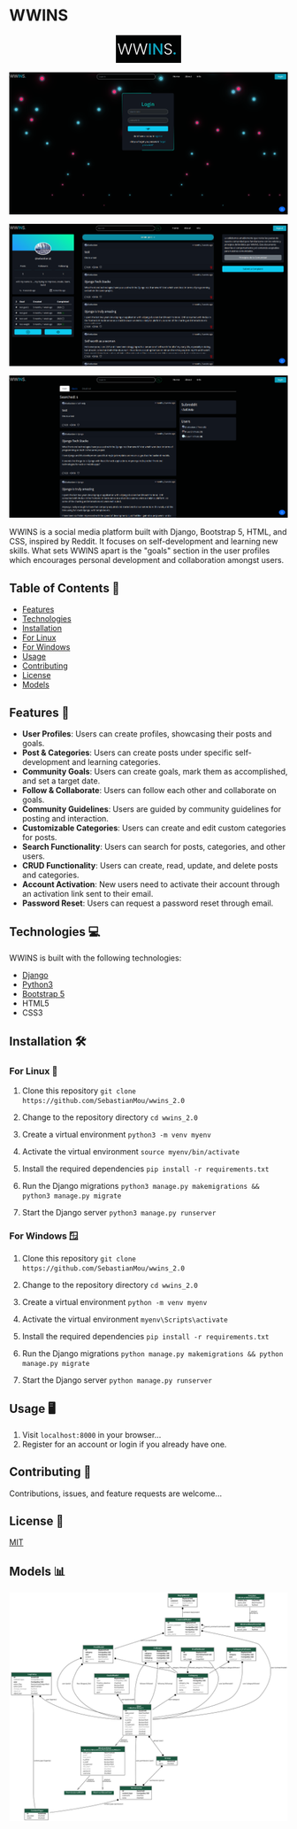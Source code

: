 # WWINS

<p align="center">
  <img src="./static/assets/gitimages/logo.png" alt="Logo">
</p>

<p align="center">
  <img src="./static/assets/gitimages/wwins_login.png" alt="WWINS Login">
</p>

<p align="center">
  <img src="./static/assets/gitimages/wwinsprof.png" alt="WWINS Profile">
</p>

<p align="center">
  <img src="./static/assets/gitimages/wwins_search.png" alt="WWINS Search">
</p>

WWINS is a social media platform built with Django, Bootstrap 5, HTML, and CSS, inspired by Reddit. It focuses on self-development and learning new skills. What sets WWINS apart is the "goals" section in the user profiles which encourages personal development and collaboration amongst users.

## Table of Contents 📘
- [Features](#features-🚀)
- [Technologies](#technologies-💻)
- [Installation](#installation-🛠️)
- [For Linux](#for-linux-🐧)
- [For Windows](#for-windows-🪟)
- [Usage](#usage-🖥️)
- [Contributing](#contributing-🤝)
- [License](#license-📜)
- [Models](#Models-📊)

## Features 🚀
- **User Profiles**: Users can create profiles, showcasing their posts and goals.
- **Post & Categories**: Users can create posts under specific self-development and learning categories.
- **Community Goals**: Users can create goals, mark them as accomplished, and set a target date.
- **Follow & Collaborate**: Users can follow each other and collaborate on goals.
- **Community Guidelines**: Users are guided by community guidelines for posting and interaction.
- **Customizable Categories**: Users can create and edit custom categories for posts.
- **Search Functionality**: Users can search for posts, categories, and other users.
- **CRUD Functionality**: Users can create, read, update, and delete posts and categories.
- **Account Activation**: New users need to activate their account through an activation link sent to their email.
- **Password Reset**: Users can request a password reset through email.

## Technologies 💻
WWINS is built with the following technologies:
- [Django](https://www.djangoproject.com/)
- [Python3](https://www.python.org/downloads/)
- [Bootstrap 5](https://getbootstrap.com/docs/5.0/getting-started/introduction/)
- HTML5
- CSS3

## Installation 🛠️

### For Linux 🐧

1. Clone this repository
   `git clone https://github.com/SebastianMou/wwins_2.0`

2. Change to the repository directory
   `cd wwins_2.0`

3. Create a virtual environment
   `python3 -m venv myenv`

4. Activate the virtual environment
   `source myenv/bin/activate`

5. Install the required dependencies
   `pip install -r requirements.txt`

6. Run the Django migrations
   `python3 manage.py makemigrations && python3 manage.py migrate`

7. Start the Django server
   `python3 manage.py runserver`


### For Windows 🪟

1. Clone this repository
   `git clone https://github.com/SebastianMou/wwins_2.0`

2. Change to the repository directory
   `cd wwins_2.0`

3. Create a virtual environment
   `python -m venv myenv`

4. Activate the virtual environment
   `myenv\Scripts\activate`

5. Install the required dependencies
   `pip install -r requirements.txt`

6. Run the Django migrations
   `python manage.py makemigrations && python manage.py migrate`

7. Start the Django server
   `python manage.py runserver`

## Usage 🖥️
1. Visit `localhost:8000` in your browser...
2. Register for an account or login if you already have one.

## Contributing 🤝
Contributions, issues, and feature requests are welcome...

## License 📜
[MIT](https://choosealicense.com/licenses/mit/)

## Models 📊

<p align="center">
  <img src="myapp_models.png" alt="Logo">
</p>